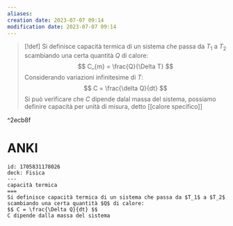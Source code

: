```yaml
---
aliases: 
creation date: 2023-07-07 09:14
modification date: 2023-07-07 09:14
---
```


>[!def]
>Si definisce capacità termica di un sistema che passa da $T_{1}$ a $T_{2}$ scambiando una certa quantità $Q$ di calore:
>$$ C_{m} = \frac{Q}{\Delta T} $$
>Considerando variazioni infinitesime di $T$:
>$$ C = \frac{\delta Q}{dt}  $$
>Si può verificare che $C$ dipende dalal massa del sistema, possiamo definire capacità per unità di misura, detto [[calore specifico]]

^2ecb8f

# ANKI

```anki
id: 1705831178026
deck: Fisica
---
capacità termica
===
Si definisce capacità termica di un sistema che passa da $T_1$ a $T_2$ scambiando una certa quantità $Q$ di calore:
$$ C = \frac{\Delta Q}{dt} $$
C dipende dalla massa del sistema
```

